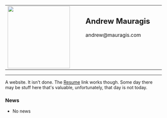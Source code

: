 <table width="700" border="0" cellspacing="0" cellpadding="0">
    <tr>
        <td wdith="0" valign="top" align="left">
            <img src="images/andy.jpg" width=200 height=200>
        </td>
        <td width="25">&nbsp;&nbsp;&nbsp;&nbsp;</td>
        <td width="525" valign="top" align="left">
            <h2>Andrew Mauragis</h2>
            <p>andrew@mauragis.com
        </td>
    </tr>
</table>

---

A website.  It isn't done.  The [Resume](res/apm.pdf) link works though.  Some day there may be stuff here that's valuable, unfortunately, that day is not today.

### News
 * No news

<!--
### Publications
-->
